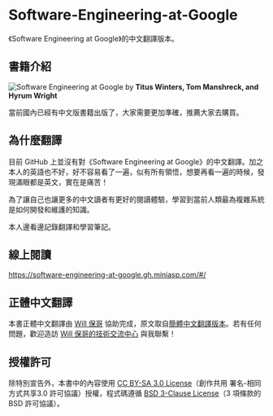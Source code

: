# Software-Engineering-at-Google

《Software Engineering at Google》的中文翻譯版本。

## 書籍介紹
![Software Engineering at Google](./images/cover.jpg)
by **Titus Winters, Tom Manshreck, and Hyrum Wright**

當前國內已經有中文版書籍出版了，大家需要更加準確，推薦大家去購買。


## 為什麼翻譯

目前 GitHub 上並沒有對《Software Engineering at Google》的中文翻譯。加之本人的英語也不好，好不容易看了一遍，似有所有領悟，想要再看一遍的時候，發現滿眼都是英文，實在是痛苦！    

為了讓自己也讓更多的中文讀者有更好的閱讀體驗，學習到當前人類最為複雜系統是如何開發和維護的知識。    

本人邊看邊記錄翻譯和學習筆記。  

## 線上閱讀

https://software-engineering-at-google.gh.miniasp.com/#/

## 正體中文翻譯

本書正體中文翻譯由 [Will 保哥](http://blog.miniasp.com/) 協助完成，原文取自[簡體中文翻譯版本](https://github.com/qiangmzsx/Software-Engineering-at-Google)。若有任何問題，歡迎造訪 [Will 保哥的技術交流中心](https://www.facebook.com/will.fans) 與我聯繫！

## 授權許可

除特別宣告外，本書中的內容使用 [CC BY-SA 3.0 License](http://creativecommons.org/licenses/by-sa/3.0/)（創作共用 署名-相同方式共享3.0 許可協議）授權，程式碼遵循 [BSD 3-Clause License](https://github.com/astaxie/build-web-application-with-golang/blob/master/LICENSE.md)（3 項條款的 BSD 許可協議）。
